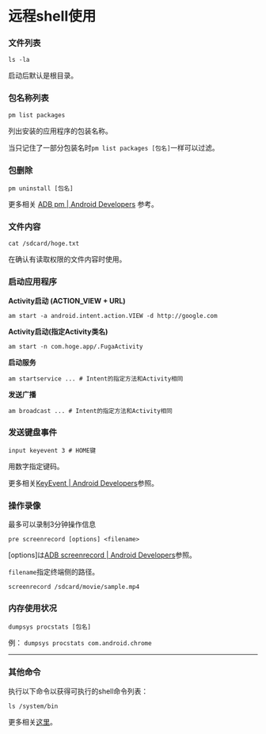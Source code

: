 
# 远程shell使用

### 文件列表
```
ls -la
```
启动后默认是根目录。


### 包名称列表

```
pm list packages
```
列出安装的应用程序的包装名称。

当只记住了一部分包装名时`pm list packages [包名]`一样可以过滤。


### 包删除

```
pm uninstall [包名]
```

更多相关 [ADB pm | Android Developers](http://developer.android.com/tools/help/adb.html#pm) 参考。


### 文件内容

```
cat /sdcard/hoge.txt
```
在确认有读取权限的文件内容时使用。


### 启动应用程序

**Activity启动 (ACTION_VIEW + URL)**

```
am start -a android.intent.action.VIEW -d http://google.com
```

**Activity启动(指定Activity类名)**

```
am start -n com.hoge.app/.FugaActivity
```

**启动服务**

```
am startservice ... # Intent的指定方法和Activity相同
```

**发送广播**

```
am broadcast ... # Intent的指定方法和Activity相同
```


### 发送键盘事件

```
input keyevent 3 # HOME键
```
用数字指定键码。

更多相关[KeyEvent | Android Developers](http://developer.android.com/reference/android/view/KeyEvent.html)参照。

### 操作录像

最多可以录制3分钟操作信息

```
pre screenrecord [options] <filename>
```

[options]は[ADB screenrecord | Android Developers](http://developer.android.com/tools/help/adb.html#screenrecord)参照。

`filename`指定终端侧的路径。

```
screenrecord /sdcard/movie/sample.mp4
```

### 内存使用状况

```
dumpsys procstats [包名]
```

例： `dumpsys procstats com.android.chrome`

---


### 其他命令
执行以下命令以获得可执行的shell命令列表：

```
ls /system/bin
```


更多相关[这里](https://github.com/jackpal/Android-Terminal-Emulator/wiki/Android-Shell-Command-Reference)。
